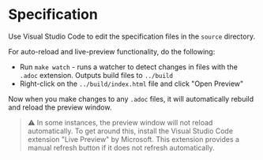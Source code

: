 # Specification

Use Visual Studio Code to edit the specification files in the `source` directory.

For auto-reload and live-preview functionality, do the following:

- Run `make watch` - runs a watcher to detect changes in files with the `.adoc` extension. Outputs build files to `../build`
- Right-click on the `../build/index.html` file and click "Open Preview"

Now when you make changes to any `.adoc` files, it will automatically rebuild and reload the preview window.

> :warning: In some instances, the preview window will not reload automatically. To get around this, install the Visual Studio Code extension "Live Preview" by Microsoft. This extension provides a manual refresh button if it does not refresh automatically.
